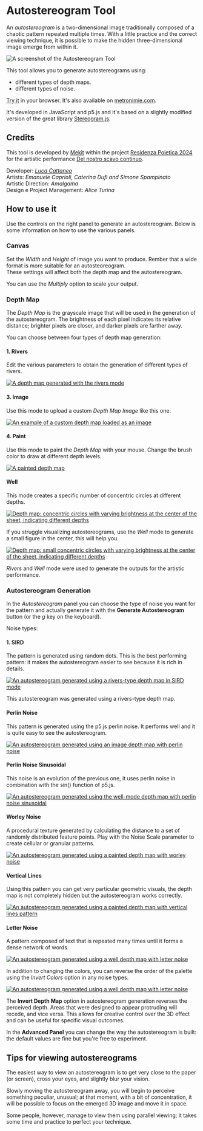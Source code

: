 # Autostereogram Tool

An *autostereogram* is a two-dimensional image traditionally composed of a chaotic pattern repeated multiple times. With a little practice and the correct viewing technique, it is possible to make the hidden three-dimensional image emerge from within it.

![A screenshot of the Autostereogram Tool](/assets/imgs/doc/preview-rivers.png)

This tool allows you to generate autostereograms using:
- different types of depth maps.  
- different types of noise.

[Try it](https://lucacattan3o.github.io/autostereogram-tool/index.html) in your browser. It's also available on [metronimie.com](https://www.metronimie.com/tool/letternoise/).

It's developed in JavaScript and p5.js and it's based on a slightly modified version of the great library [Stereogram.js](https://github.com/tony-pizza/Stereogram.js).

## Credits

This tool is developed by [Mekit](https://www.mekit.it) within the project [Residenza Poietica 2024](https://www.metronimie.com/it/residenza-poietica-2024) for the artistic performance [Del nostro scavo continuo](https://www.metronimie.com/it/eventi/del-nostro-scavo-continuo-performance-di-restituzione-di-residenza-poietica-2024).

Developer: *[Luca Cattaneo](https://lucacattan3o.github.io/)*  
Artists: *Emanuele Caprioli, Caterina Dufì and Simone Spampinato*  
Artistic Direction: *Amalgama*  
Design e Project Management: *Alice Turina*

## How to use it

Use the controls on the right panel to generate an autostereogram. 
Below is some information on how to use the various panels.

### Canvas

Set the *Width* and *Height* of image you want to produce. Rember that a wide format is more suitable for an autosteoreogram.  
These settings will affect both the depth map and the autostereogram.

You can use the *Multiply* option to scale your output.

### Depth Map

The *Depth Map* is the grayscale image that will be used in the generation of the autostereogram. 
The brightness of each pixel indicates its relative distance; brighter pixels are closer, and darker pixels are farther away. 

You can choose between four types of depth map generation:

#### 1. Rivers
Edit the various parameters to obtain the generation of different types of rivers.

[![A depth map generated with the rivers mode](/assets/imgs/doc/depth-map-rivers.png)](/assets/imgs/doc/depth-map-rivers.png)

#### 3. Image
Use this mode to upload a custom *Depth Map Image* like this one.

[![An example of a custom depth map loaded as an image](/assets/imgs/doc/depth-map-image.png)](/assets/imgs/doc/depth-map-image.png)

#### 4. Paint
Use this mode to paint the *Depth Map* with your mouse. Change the brush color to draw at different depth levels.

[![A painted depth map](/assets/imgs/doc/depth-map-paint.png)](/assets/imgs/doc/depth-map-paint.png)

#### Well
This mode creates a specific number of concentric circles at different depths.

[![Depth map: concentric circles with varying brightness at the center of the sheet, indicating different depths](/assets/imgs/doc/depth-map-well.png)](/assets/imgs/doc/depth-map-well.png)

If you struggle visualizing autostereograms, use the *Well* mode to generate a small figure in the center, this will help you.

[![Depth map: small concentric circles with varying brightness at the center of the sheet, indicating different depths](/assets/imgs/doc/depth-map-well-easy.png)](/assets/imgs/doc/depth-map-well-easy.png)

*Rivers* and *Well* mode were used to generate the outputs for the artistic performance.

### Autostereogram Generation

In the *Autostereogram* panel you can choose the type of noise you want for the pattern and actually generate it with the **Generate Autostereogram** button (or the *g* key on the keyboard). 

Noise types:

#### 1. SIRD
The pattern is generated using random dots. This is the best performing pattern: it makes the autostereogram easier to see because it is rich in details.

[![An autostereogram generated using a rivers-type depth map in SIRD mode](/assets/imgs/doc/sird-rivers-as.png)](/assets/imgs/doc/sird-rivers-as.png)

This autostereogram was generated using a rivers-type depth map.


#### Perlin Noise
This pattern is generated using the p5.js perlin noise. It performs well and it is quite easy to see the autostereogram.

[![An autostereogram generated using an image depth map with perlin noise](/assets/imgs/doc/as-perlin-noise-image.png)](/assets/imgs/doc/as-perlin-noise-image.png)

#### Perlin Noise Sinusoidal
This noise is an evolution of the previous one, it uses perlin noise in combination with the sin() function of p5.js.

[![An autostereogram generated using the well-mode depth map with perlin noise sinusoidal](/assets/imgs/doc/as-sinusoidal-well.png)](/assets/imgs/doc/as-sinusoidal-well.png)


#### Worley Noise
A procedural texture generated by calculating the distance to a set of randomly distributed feature points. Play with the Noise Scale parameter to create cellular or granular patterns.

[![An autostereogram generated using a painted depth map with worley noise](/assets/imgs/doc/as-worley-paint.png)](/assets/imgs/doc/as-worley-paint.png)

#### Vertical Lines

Using this pattern you can get very particular geometric visuals, the depth map is not completely hidden but the autostereogram works correctly.

[![An autostereogram generated using a painted depth map with vertical lines pattern](/assets/imgs/doc/as-vertical-paint.png)](/assets/imgs/doc/as-vertical-paint.png)

#### Letter Noise
A pattern composed of text that is repeated many times until it forms a dense network of words.

[![An autostereogram generated using a well depth map with letter noise](/assets/imgs/doc/as-letter-well-1.png)](/assets/imgs/doc/as-letter-well-1.png)

In addition to changing the colors, you can reverse the order of the palette using the *Invert Colors* option in any noise types.

[![An autostereogram generated using a well depth map with letter noise](/assets/imgs/doc/as-letter-well-2.png)](/assets/imgs/doc/as-letter-well-2.png)

The **Invert Depth Map** option in autostereogram generation reverses the perceived depth. Areas that were designed to appear protruding will recede, and vice versa. This allows for creative control over the 3D effect and can be useful for specific visual outcomes.

In the **Advanced Panel** you can change the way the autostereogram is built: the default values are fine but you're free to experiment.

## Tips for viewing autostereograms

The easiest way to view an autostereogram is to get very close to the paper (or screen), cross your eyes, and slightly blur your vision. 

Slowly moving the autostereogram away, you will begin to perceive something peculiar, unusual; at that moment, with a bit of concentration, it will be possible to focus on the emerged 3D image and move it in space.

Some people, however, manage to view them using parallel viewing; it takes some time and practice to perfect your technique.

